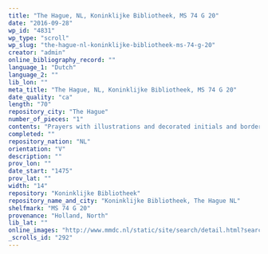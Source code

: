 ```yaml
---
title: "The Hague, NL, Koninklijke Bibliotheek, MS 74 G 20"
date: "2016-09-28"
wp_id: "4831"
wp_type: "scroll"
wp_slug: "the-hague-nl-koninklijke-bibliotheek-ms-74-g-20"
creator: "admin"
online_bibliography_record: ""
language_1: "Dutch"
language_2: ""
lib_lon: ""
meta_title: "The Hague, NL, Koninklijke Bibliotheek, MS 74 G 20"
date_quality: "ca"
length: "70"
repository_city: "The Hague"
number_of_pieces: "1"
contents: "Prayers with illustrations and decorated initials and borders."
completed: ""
repository_nation: "NL"
orientation: "V"
description: ""
prov_lon: ""
date_start: "1475"
prov_lat: ""
width: "14"
repository: "Koninklijke Bibliotheek"
repository_name_and_city: "Koninklijke Bibliotheek, The Hague NL"
shelfmark: "MS 74 G 20"
provenance: "Holland, North"
lib_lat: ""
online_images: "http://www.mmdc.nl/static/site/search/detail.html?searchMode=advanced&recordId=4088&selectedRecordId=4088&maximumRecords=15&recordDisplayLevel=1&startRecord=1&showMap=1&freetextsearch=parchment+roll&shelfmark=Type+in+query...+%28autocompleted%29&author=Type+in+query...+%28autocompleted%29&title=Type+in+query...+%28autocompleted%29&startyear=Type+in+query&endyear=Type+in+query&alt-title=Type+in+query...+%28autocompleted%29&incipit=Type+in+query&annotation_contents=Type+in+query&contains=null&language=null&language_original=null&translator=Type+in+query...+%28autocompleted%29&type=null&keyword=Type+in+query&person=Type+in+query...+%28autocompleted%29&medium=null&script=Type+in+query&scribe=Type+in+query...+%28autocompleted%29&binding=null&binder=Type+in+query...+%28autocompleted%29&region=null&place=Type+in+query&patron=Type+in+query...+%28autocompleted%29&collection=Type+in+query...+%28autocompleted%29#r4088"
_scrolls_id: "292"
---
```



